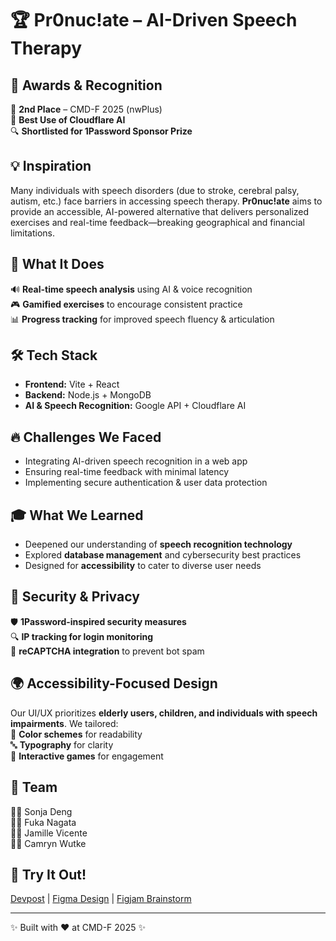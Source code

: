 # 🏆 Pr0nuc!ate – AI-Driven Speech Therapy  

## 🌟 Awards & Recognition  
🥈 **2nd Place** – CMD-F 2025 (nwPlus)  
🏅 **Best Use of Cloudflare AI**  
🔍 **Shortlisted for 1Password Sponsor Prize**  

## 💡 Inspiration  
Many individuals with speech disorders (due to stroke, cerebral palsy, autism, etc.) face barriers in accessing speech therapy. **Pr0nuc!ate** aims to provide an accessible, AI-powered alternative that delivers personalized exercises and real-time feedback—breaking geographical and financial limitations.  

## 🚀 What It Does  
🔊 **Real-time speech analysis** using AI & voice recognition  
🎮 **Gamified exercises** to encourage consistent practice  
📊 **Progress tracking** for improved speech fluency & articulation  

## 🛠️ Tech Stack  
- **Frontend:** Vite + React  
- **Backend:** Node.js + MongoDB  
- **AI & Speech Recognition:** Google API + Cloudflare AI  

## 🔥 Challenges We Faced  
- Integrating AI-driven speech recognition in a web app  
- Ensuring real-time feedback with minimal latency  
- Implementing secure authentication & user data protection  

## 🎓 What We Learned  
- Deepened our understanding of **speech recognition technology**  
- Explored **database management** and cybersecurity best practices  
- Designed for **accessibility** to cater to diverse user needs  

## 🔐 Security & Privacy  
🛡️ **1Password-inspired security measures**  
🔍 **IP tracking for login monitoring**  
🤖 **reCAPTCHA integration** to prevent bot spam  

## 🌍 Accessibility-Focused Design  
Our UI/UX prioritizes **elderly users, children, and individuals with speech impairments**. We tailored:  
🎨 **Color schemes** for readability  
🔤 **Typography** for clarity  
🎲 **Interactive games** for engagement  

## 👥 Team  
👩‍💻 Sonja Deng  
👩‍💻 Fuka Nagata  
👩‍💻 Jamille Vicente  
👩‍💻 Camryn Wutke  

## 🔗 Try It Out!  
[Devpost](https://devpost.com/software/pr0nuc-ate) | [Figma Design](https://www.figma.com/design/GAtL0Y1s1mVu2fFDFSzhoY/cmd-f-2025-Wireframes?node-id=29-6&t=WCgIOEHP5xCP4jTa-1)  | [Figjam Brainstorm](https://www.figma.com/board/fyThao1JyQqHUY6IoRmvhq/cmd-f-2025-Idea-dump?node-id=0-1&t=Idxa4u1aWwU6NyQ6-1)  


---
✨ Built with ❤️ at CMD-F 2025 ✨  
